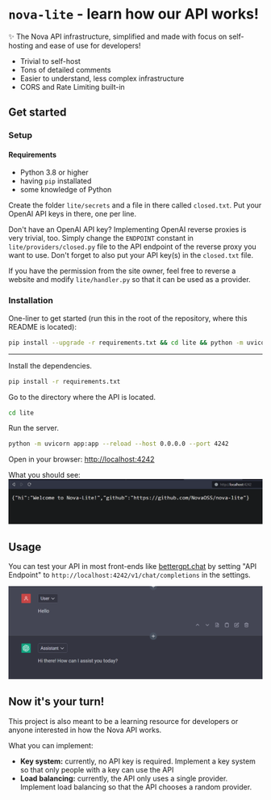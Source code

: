 # `nova-lite` - learn how our API works!
✨ The Nova API infrastructure, simplified and made with focus on self-hosting and ease of use for developers!

- Trivial to self-host
- Tons of detailed comments
- Easier to understand, less complex infrastructure
- CORS and Rate Limiting built-in

## Get started

### Setup

#### Requirements

- Python 3.8 or higher
- having `pip` installated
- some knowledge of Python

Create the folder `lite/secrets` and a file in there called `closed.txt`.
Put your OpenAI API keys in there, one per line.

Don't have an OpenAI API key? Implementing OpenAI reverse proxies is very trivial, too. Simply change the `ENDPOINT` constant in `lite/providers/closed.py` file to the API endpoint of the reverse proxy you want to use. Don't forget to also put your API key(s) in the `closed.txt` file.

If you have the permission from the site owner, feel free to reverse a website and modify `lite/handler.py` so that it can be used as a provider.

### Installation

One-liner to get started (run this in the root of the repository, where this README is located):

```bash
pip install --upgrade -r requirements.txt && cd lite && python -m uvicorn app:app --reload --host 0.0.0.0 --port 4242
```

***

Install the dependencies.
```bash
pip install -r requirements.txt
```

Go to the directory where the API is located.
```bash
cd lite
```

Run the server.
```bash
python -m uvicorn app:app --reload --host 0.0.0.0 --port 4242
```

Open in your browser:
[http://localhost:4242](http://localhost:4242)

What you should see:
![Screenshot of a web browser showing JSON](image.png)

## Usage

You can test your API in most front-ends like [bettergpt.chat](https://bettergpt.chat) by setting "API Endpoint" to `http://localhost:4242/v1/chat/completions` in the settings.

![Chat history of the Better ChatGPT front-end](image-1.png)

## Now it's your turn!

This project is also meant to be a learning resource for developers or anyone interested in how the Nova API works.

What you can implement:

- **Key system:** currently, no API key is required. Implement a key system so that only people with a key can use the API
- **Load balancing:** currently, the API only uses a single provider. Implement load balancing so that the API chooses a random provider.
